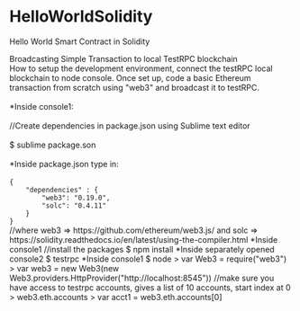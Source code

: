 # HelloWorldSolidity
Hello World Smart Contract in Solidity

<div>Broadcasting Simple Transaction to local TestRPC blockchain<br>
How to setup the development environment, connect the testRPC local blockchain to node console. Once set up, code a basic Ethereum transaction from scratch using "web3" and broadcast it to testRPC.</div><br>
<div>*Inside console1:</div><br>
<div>//Create dependencies in package.json using Sublime text editor</div><br>
<div>$ sublime package.son</div><br>
<div>*Inside package.json type in:</div><br>
<code>{
    "dependencies" : {
        "web3": "0.19.0",
        "solc": "0.4.11"
    }
}</code><br>
//where web3 => https://github.com/ethereum/web3.js/ and solc => https://solidity.readthedocs.io/en/latest/using-the-compiler.html
*Inside console1
//install the packages
$ npm install
*Inside separately opened console2
$ testrpc
*Inside console1
$ node
> var Web3 = require("web3")
> var web3 = new Web3(new Web3.providers.HttpProvider("http://localhost:8545"))
//make sure you have access to testrpc accounts, gives a list of 10 accounts, start index at 0
> web3.eth.accounts
> var acct1 = web3.eth.accounts[0]
